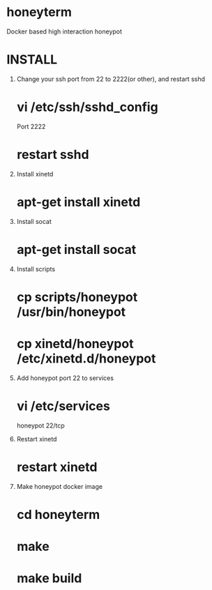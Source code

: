 # honeyterm
Docker based high interaction honeypot


INSTALL
=======

1. Change your ssh port from 22 to 2222(or other), and restart sshd
   # vi /etc/ssh/sshd_config
   Port 2222
   # restart sshd

2. Install xinetd
   # apt-get install xinetd
3. Install socat
   # apt-get install socat
4. Install scripts
   # cp scripts/honeypot /usr/bin/honeypot
   # cp xinetd/honeypot /etc/xinetd.d/honeypot
5. Add honeypot port 22 to services
   # vi /etc/services
   honeypot        22/tcp

6. Restart xinetd
   # restart xinetd

7. Make honeypot docker image
   # cd honeyterm
   # make
   # make build



